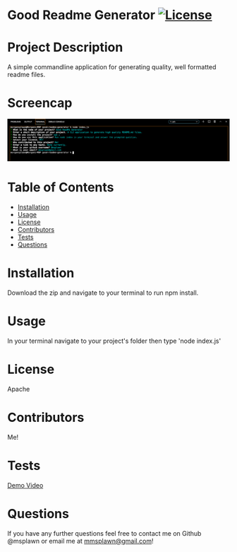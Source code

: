 # **Good Readme Generator**                 [![License](https://img.shields.io/badge/License-Apache-blue.svg)](https://opensource.org/licenses/Apache)

  # Project Description
  A simple commandline application for generating quality, well formatted readme files.

  # Screencap
  ![Screen](./utils/assets/readmegen.png)

  # Table of Contents
  * [Installation](#installation)
  * [Usage](#usage)
  * [License](#license)
  * [Contributors](#contributors)
  * [Tests](#tests)
  * [Questions](#questions)
  
  # Installation
  Download the zip and navigate to your terminal to run npm install.

  # Usage
  In your terminal navigate to your project's folder then type 'node index.js'

  # License
  Apache

  # Contributors
  Me!

  # Tests
  [Demo Video](https://drive.google.com/file/d/12rEhNB14mDuf5S-Ie1kB2dj9p0ey69zL/view)

  # Questions
  If you have any further questions feel free to contact me on Github @msplawn or email me at mmsplawn@gmail.com!



